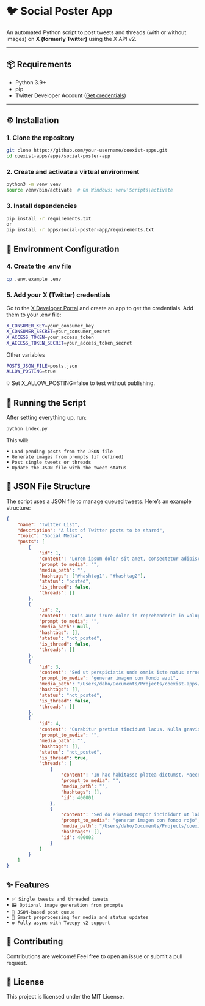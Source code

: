 # 🐦 Social Poster App

An automated Python script to post tweets and threads (with or without images) on **X (formerly Twitter)** using the X API v2.

---

## 📦 Requirements

- Python 3.9+
- pip
- Twitter Developer Account ([Get credentials](https://developer.x.com/en/portal/))

---

## ⚙️ Installation

### 1. Clone the repository

```bash
git clone https://github.com/your-username/coexist-apps.git
cd coexist-apps/apps/social-poster-app
```

### 2. Create and activate a virtual environment

```bash
python3 -m venv venv
source venv/bin/activate  # On Windows: venv\Scripts\activate
```

### 3. Install dependencies

```bash
pip install -r requirements.txt
or 
pip install -r apps/social-poster-app/requirements.txt
```

## 🔐 Environment Configuration

### 4. Create the .env file

```bash
cp .env.example .env
```

### 5. Add your X (Twitter) credentials
Go to the [X Developer Portal](https://developer.x.com/en/portal/) and create an app to get the credentials. Add them to your .env file:

```bash
X_CONSUMER_KEY=your_consumer_key
X_CONSUMER_SECRET=your_consumer_secret
X_ACCESS_TOKEN=your_access_token
X_ACCESS_TOKEN_SECRET=your_access_token_secret
```

Other variables
```bash
POSTS_JSON_FILE=posts.json
ALLOW_POSTING=true
```


💡 Set X_ALLOW_POSTING=false to test without publishing.


## 🏁 Running the Script

After setting everything up, run:

```bash
python index.py
```

This will:

	• Load pending posts from the JSON file
	• Generate images from prompts (if defined)
	• Post single tweets or threads
	• Update the JSON file with the tweet status


## 📂 JSON File Structure
The script uses a JSON file to manage queued tweets. Here’s an example structure:
```json
{
    "name": "Twitter List",
    "description": "A list of Twitter posts to be shared",
    "topic": "Social Media",
    "posts": [
        {
            "id": 1,
            "content": "Lorem ipsum dolor sit amet, consectetur adipiscing elit. \nSed do eiusmod tempor incididunt ut labore et dolore magna aliqua. \n\nUt enim ad minim veniam, quis nostrud exercitation ullamco laboris nisi ut aliquip ex ea commodo consequat.",
            "prompt_to_media": "",
            "media_path": "",
            "hashtags": ["#hashtag1", "#hashtag2"],
            "status": "posted",
            "is_thread": false,
            "threads": []
        },
        {
            "id": 2,
            "content": "Duis aute irure dolor in reprehenderit in voluptate velit esse cillum dolore eu fugiat nulla pariatur. \n\nExcepteur sint occaecat cupidatat non proident, sunt in culpa qui officia deserunt mollit anim id est laborum.",
            "prompt_to_media": "",
            "media_path": null,
            "hashtags": [],
            "status": "not_posted",
            "is_thread": false,
            "threads": []
        },
        {
            "id": 3,
            "content": "Sed ut perspiciatis unde omnis iste natus error sit voluptatem accusantium doloremque laudantium, totam rem aperiam, eaque ipsa quae ab illo inventore veritatis et quasi architecto beatae vitae dicta sunt explicabo.",
            "prompt_to_media": "generar imagen con fondo azul",
            "media_path": "/Users/daho/Documents/Projects/coexist-apps/apps/social-poster-app/modules/../public/uploads/images/image_file_tweet_3.png",
            "hashtags": [],
            "status": "not_posted",
            "is_thread": false,
            "threads": []
        },
        {
            "id": 4,
            "content": "Curabitur pretium tincidunt lacus. Nulla gravida orci a odio. Nullam varius, turpis et commodo pharetra, est eros bibendum elit, nec luctus magna felis sollicitudin.",
            "prompt_to_media": "",
            "media_path": "",
            "hashtags": [],
            "status": "not_posted",
            "is_thread": true,
            "threads": [
                {
                    "content": "In hac habitasse platea dictumst. Maecenas adipiscing faucibus.",
                    "prompt_to_media": "",
                    "media_path": "",
                    "hashtags": [],
                    "id": 400001
                },
                {
                    "content": "Sed do eiusmod tempor incididunt ut labore et dolore magna aliqua.",
                    "prompt_to_media": "generar imagen con fondo rojo",
                    "media_path": "/Users/daho/Documents/Projects/coexist-apps/apps/social-poster-app/utils/../public/uploads/images/image_file_tweet_400002.png",
                    "hashtags": [],
                    "id": 400002
                }
            ]
        }
    ]
}
```



## ✨ Features
    • ✅ Single tweets and threaded tweets
    • 🖼️ Optional image generation from prompts
    • 🔁 JSON-based post queue
    • 🧠 Smart preprocessing for media and status updates
    • ⚙️ Fully async with Tweepy v2 support



## 🤝 Contributing

Contributions are welcome! Feel free to open an issue or submit a pull request.

## 📝 License

This project is licensed under the MIT License.
